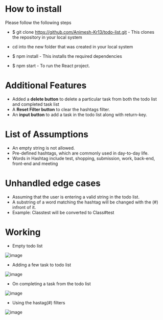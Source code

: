 # How to install

Please follow the following steps

- $ git clone https://github.com/Animesh-Kr13/todo-list.git
       - This clones the repository in your local system

- cd into the new folder that was created in your local system

- $ npm install
        - This installs the required dependencies

- $ npm start
        - To run the React project.

# Additional Features

- Added a **delete button** to delete a particular task from both the todo list and completed task list
- A **Reset Filter button** to clear the hashtags filter.
- An **input button** to add a task in the todo list along with return-key.

# List of Assumptions

- An empty string is not allowed.
- Pre-defined hashtags, which are commonly used in day-to-day life.
- Words in Hashtag include test, shopping, submission, work, back-end, front-end and meeting

# Unhandled edge cases

-  Assuming that the user is entering a valid string in the todo list.
-  A substring of a word matching the hashtag will be changed with the (#) infront of it.
-  Example: Classtest will be converted to Class#test


# Working

- Empty todo list

![image](https://user-images.githubusercontent.com/84652121/130344474-2a79f5b9-2e28-4f93-882f-6a10393d7644.png)


- Adding a few task to todo list

![image](https://user-images.githubusercontent.com/84652121/130344497-a07e3679-aa5e-49ab-9ab3-9a4dd99207dc.png)


- On completing a task from the todo list

![image](https://user-images.githubusercontent.com/84652121/130344513-d9961087-7075-4d60-a73d-a102b00ba17d.png)

- Using the hastag(#) filters 

![image](https://user-images.githubusercontent.com/84652121/130344546-e121d8be-f27b-489f-80bf-1c80a23729d5.png)

